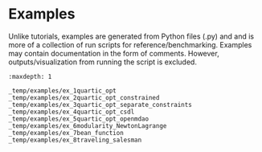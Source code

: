 # Examples

Unlike tutorials, examples are generated from Python files (.py) and
and is more of a collection of run scripts for reference/benchmarking.
Examples may contain documentation in the form of comments.
However, outputs/visualization from running the script is excluded.


```{toctree}
:maxdepth: 1

_temp/examples/ex_1quartic_opt
_temp/examples/ex_2quartic_opt_constrained
_temp/examples/ex_3quartic_opt_separate_constraints
_temp/examples/ex_4quartic_opt_csdl
_temp/examples/ex_5quartic_opt_openmdao
_temp/examples/ex_6modularity_NewtonLagrange
_temp/examples/ex_7bean_function
_temp/examples/ex_8traveling_salesman
```